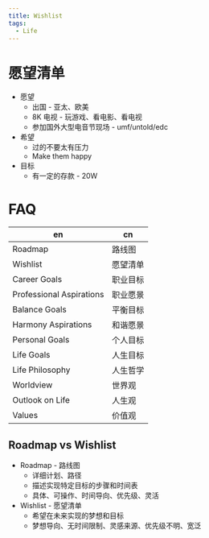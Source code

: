 ```yaml
---
title: Wishlist
tags:
  - Life
---
```


# 愿望清单

- 愿望
  - 出国 - 亚太、欧美
  - 8K 电视 - 玩游戏、看电影、看电视
  - 参加国外大型电音节现场 - umf/untold/edc
- 希望
  - 过的不要太有压力
  - Make them happy
- 目标
  - 有一定的存款 - 20W

# FAQ

| en                       | cn       |
| ------------------------ | -------- |
| Roadmap                  | 路线图   |
| Wishlist                 | 愿望清单 |
| Career Goals             | 职业目标 |
| Professional Aspirations | 职业愿景 |
| Balance Goals            | 平衡目标 |
| Harmony Aspirations      | 和谐愿景 |
| Personal Goals           | 个人目标 |
| Life Goals               | 人生目标 |
| Life Philosophy          | 人生哲学 |
| Worldview                | 世界观   |
| Outlook on Life          | 人生观   |
| Values                   | 价值观   |

## Roadmap vs Wishlist

- Roadmap - 路线图
  - 详细计划、路径
  - 描述实现特定目标的步骤和时间表
  - 具体、可操作、时间导向、优先级、灵活
- Wishlist - 愿望清单
  - 希望在未来实现的梦想和目标
  - 梦想导向、无时间限制、灵感来源、优先级不明、宽泛
